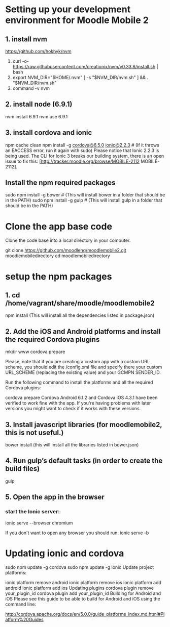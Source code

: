 # Setting up your development environment for Moodle Mobile 2
## 1. install nvm
https://github.com/hokhyk/nvm
1. curl -o- https://raw.githubusercontent.com/creationix/nvm/v0.33.8/install.sh | bash
2. export NVM_DIR="$HOME/.nvm"
[ -s "$NVM_DIR/nvm.sh" ] && \. "$NVM_DIR/nvm.sh"
3. command -v nvm
## 2. install node (6.9.1)
nvm install 6.9.1
  nvm use 6.9.1

## 3. install cordova and ionic
npm cache clean
npm install -g cordova@6.5.0 ionic@2.2.3      # (If it throws an EACCESS error, run it again with sudo)
Please notice that Ionic 2.2.3 is being used. The CLI for Ionic 3 breaks our building system, there is an open issue to fix this: [http://tracker.moodle.org/browse/MOBILE-2112 MOBILE-2112].

## Install the npm required packages
sudo npm install -g bower                     # (This will install bower in a folder that should be in the PATH)
sudo npm install -g gulp                      # (This will install gulp in a folder that should be in the PATH)


# Clone the app base code
Clone the code base into a local directory in your computer.

git clone https://github.com/moodlehq/moodlemobile2.git moodlemobiledirectory
cd moodlemobiledirectory

# setup the npm packages
## 1. cd /home/vagrant/share/moodle/moodlemobile2
npm install  (This will install all the dependencies listed in package.json)

## 2. Add the iOS and Android platforms and install the required Cordova plugins
mkdir www
cordova prepare

Please, note that if you are creating a custom app with a custom URL scheme, you should edit the /config.xml file and specify there your custom URL_SCHEME (replacing the existing value) and your GCMPN SENDER_ID.

Run the following command to install the platforms and all the required Cordova plugins:

cordova prepare
Cordova Android 6.1.2 and Cordova iOS 4.3.1 have been verified to work fine with the app. If you're having problems with later versions you might want to check if it works with these versions.

## 3. Install javascript libraries (for moodlemobile2, this is not useful.)
bower install (this will install all the libraries listed in bower.json)

## 4. Run gulp’s default tasks (in order to create the build files)
gulp

## 5. Open the app in the browser
### start the Ionic server:
ionic serve --browser chromium

If you don't want to open any browser you should run:
ionic serve -b

# Updating ionic and cordova
sudo npm update -g cordova
sudo npm update -g ionic
Update project platforms:

ionic platform remove android
ionic platform remove ios
ionic platform add android
ionic platform add ios
Updating plugins
cordova plugin remove your_plugin_id
cordova plugin add your_plugin_id
Building for Android and iOS
Please see this guide to be able to build for Android and iOS using the command line:

http://cordova.apache.org/docs/en/5.0.0/guide_platforms_index.md.html#Platform%20Guides
